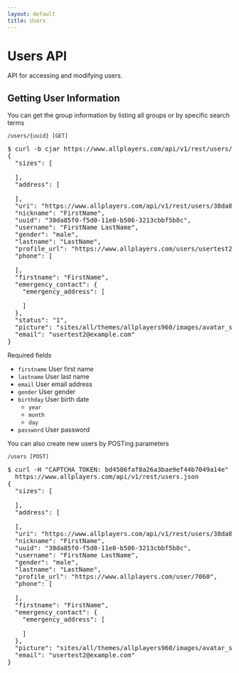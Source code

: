 ```yaml
---
layout: default
title: Users
---
```


# Users API

API for accessing and modifying users.

## Getting User Information

You can get the group information by listing all groups or by specific search terms

    /users/{uuid} [GET]

<pre class="terminal">
$ curl -b cjar https://www.allplayers.com/api/v1/rest/users/38da85f0-f5d0-11e0-b506-3213cbbf5b8c
{
  "sizes": [

  ],
  "address": [

  ],
  "uri": "https://www.allplayers.com/api/v1/rest/users/38da85f0-f5d0-11e0-b506-3213cbbf5b8c",
  "nickname": "FirstName",
  "uuid": "38da85f0-f5d0-11e0-b506-3213cbbf5b8c",
  "username": "FirstName LastName",
  "gender": "male",
  "lastname": "LastName",
  "profile_url": "https://www.allplayers.com/users/usertest2",
  "phone": [

  ],
  "firstname": "FirstName",
  "emergency_contact": {
    "emergency_address": [

    ]
  },
  "status": "1",
  "picture": "sites/all/themes/allplayers960/images/avatar_selection/Baseball_Ball.png",
  "email": "usertest2@example.com"
}
</pre>

Required fields

*  `firstname` User first name
*  `lastname` User last name
*  `email` User email address
*  `gender` User gender
*  `birthday` User birth date
   *  `year`
   *  `month`
   *  `day`
*  `password` User password

You can also create new users by POSTing parameters

    /users [POST]

<pre class="terminal">
$ curl -H "CAPTCHA_TOKEN: bd4586faf8a26a3bae9ef44b7049a14e" -H "CAPTCHA_ANSWER: 12" -d "firstname=FirstName&lastname=LastName&email=usertest2@example.com&gender=M&birthday[year]=1981&birthday[month]=10&birthday[day]=20&password=F@ncyP@ssw0rd" \
  https://www.allplayers.com/api/v1/rest/users.json
{
  "sizes": [

  ],
  "address": [

  ],
  "uri": "https://www.allplayers.com/api/v1/rest/users/38da85f0-f5d0-11e0-b506-3213cbbf5b8c",
  "nickname": "FirstName",
  "uuid": "38da85f0-f5d0-11e0-b506-3213cbbf5b8c",
  "username": "FirstName LastName",
  "gender": "male",
  "lastname": "LastName",
  "profile_url": "https://www.allplayers.com/user/7060",
  "phone": [

  ],
  "firstname": "FirstName",
  "emergency_contact": {
    "emergency_address": [

    ]
  },
  "picture": "sites/all/themes/allplayers960/images/avatar_selection/Baseball_Ball.png",
  "email": "usertest2@example.com"
}
</pre>
